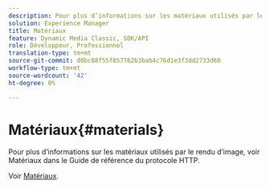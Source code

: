 ```yaml
---
description: Pour plus d’informations sur les matériaux utilisés par le rendu d’image, voir Matériaux dans le Guide de référence du protocole HTTP.
solution: Experience Manager
title: Matériaux
feature: Dynamic Media Classic, SDK/API
role: Développeur, Professionnel
translation-type: tm+mt
source-git-commit: d0bc88f55f857762b3bab4c76d1e3f3dd2733d60
workflow-type: tm+mt
source-wordcount: '42'
ht-degree: 0%

---
```



# Matériaux{#materials}

Pour plus d’informations sur les matériaux utilisés par le rendu d’image, voir Matériaux dans le Guide de référence du protocole HTTP.

Voir [Matériaux](../../../../../ir-api/http-protocol/image-rendering-api-ref/c-ir-http-protocol-ref/c-ir-http-protocol-syntax-and-features/c-ir-http-materials/c-ir-http-materials.md#concept-45af2ab5694b4cfdadf1211ce3f5ed0f).
